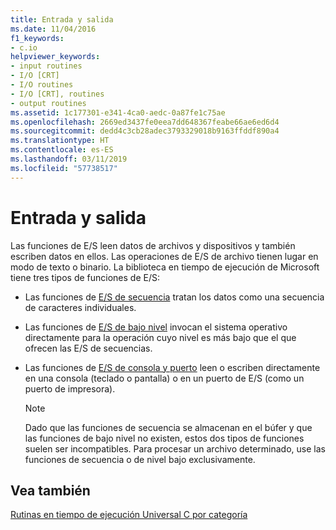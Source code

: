 ```yaml
---
title: Entrada y salida
ms.date: 11/04/2016
f1_keywords:
- c.io
helpviewer_keywords:
- input routines
- I/O [CRT]
- I/O routines
- I/O [CRT], routines
- output routines
ms.assetid: 1c177301-e341-4ca0-aedc-0a87fe1c75ae
ms.openlocfilehash: 2669ed3437fe0eea7dd648367feabe66ae6ed6d4
ms.sourcegitcommit: dedd4c3cb28adec3793329018b9163ffddf890a4
ms.translationtype: HT
ms.contentlocale: es-ES
ms.lasthandoff: 03/11/2019
ms.locfileid: "57738517"
---
```

# <a name="input-and-output"></a>Entrada y salida

Las funciones de E/S leen datos de archivos y dispositivos y también escriben datos en ellos. Las operaciones de E/S de archivo tienen lugar en modo de texto o binario. La biblioteca en tiempo de ejecución de Microsoft tiene tres tipos de funciones de E/S:

- Las funciones de [E/S de secuencia](../c-runtime-library/stream-i-o.md) tratan los datos como una secuencia de caracteres individuales.

- Las funciones de [E/S de bajo nivel](../c-runtime-library/low-level-i-o.md) invocan el sistema operativo directamente para la operación cuyo nivel es más bajo que el que ofrecen las E/S de secuencias.

- Las funciones de [E/S de consola y puerto](../c-runtime-library/console-and-port-i-o.md) leen o escriben directamente en una consola (teclado o pantalla) o en un puerto de E/S (como un puerto de impresora).

   > [!NOTE]
   > Dado que las funciones de secuencia se almacenan en el búfer y que las funciones de bajo nivel no existen, estos dos tipos de funciones suelen ser incompatibles. Para procesar un archivo determinado, use las funciones de secuencia o de nivel bajo exclusivamente.

## <a name="see-also"></a>Vea también

[Rutinas en tiempo de ejecución Universal C por categoría](../c-runtime-library/run-time-routines-by-category.md)<br/>
